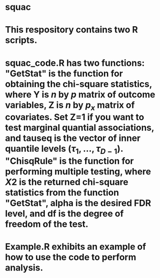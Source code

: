 # squac

# This respository contains two R scripts.

# squac_code.R has two functions: "GetStat" is the function for obtaining the chi-square statistics, where Y is $n$ by $p$ matrix of outcome variables, Z is $n$ by $p_x$ matrix of covariates. Set Z=1 if you want to test marginal quantial associations, and tauseq is the vector of inner quantile levels $(\tau_1,\ldots,\tau_{D-1})$. "ChisqRule" is the function for performing multiple testing, where $X2$ is the returned chi-square statistics from the function "GetStat", alpha is the desired FDR level, and df is the degree of freedom of the test.

# Example.R exhibits an example of how to use the code to perform analysis.





